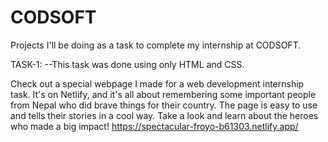 # CODSOFT
Projects I'll be doing as a task to complete my internship at CODSOFT.


TASK-1:
 --This task was done using only HTML and CSS.

Check out a special webpage I made for a web development internship task. It's on Netlify, and it's all about remembering some important people from Nepal who did brave things     for their country. The page is easy to use and tells their stories in a cool way. Take a look and learn about the heroes who made a big impact!
https://spectacular-froyo-b61303.netlify.app/

